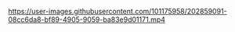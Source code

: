 

https://user-images.githubusercontent.com/101175958/202859091-08cc6da8-bf89-4905-9059-ba83e9d01171.mp4

